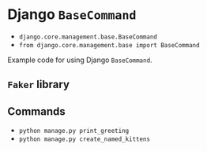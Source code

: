 # Django `BaseCommand`

- `django.core.management.base.BaseCommand`
- `from django.core.management.base import BaseCommand`

Example code for using Django `BaseCommand`.

## `Faker` library

## Commands

- `python manage.py print_greeting`
- `python manage.py create_named_kittens`